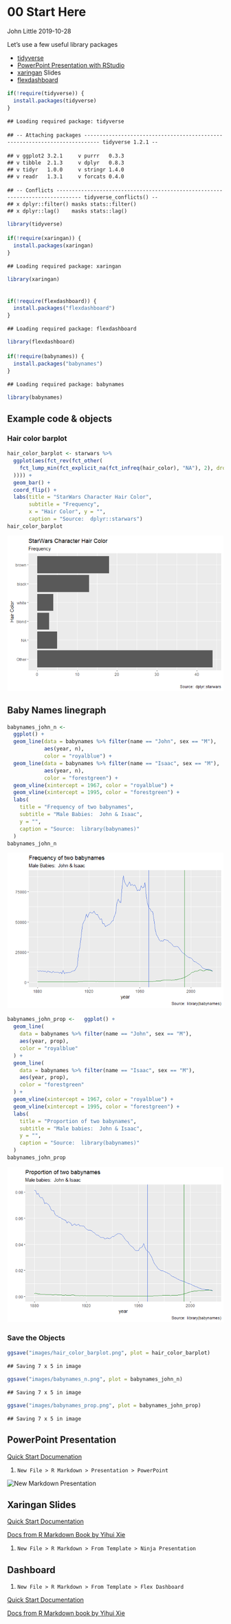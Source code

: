 00 Start Here
================
John Little
2019-10-28

Let’s use a few useful library packages

  - [tidyverse](https://www.tidyverse.org/)
  - [PowerPoint Presentation with
    RStudio](https://support.rstudio.com/hc/en-us/articles/360004672913-Rendering-PowerPoint-Presentations-with-RStudio)
  - [xaringan](https://github.com/yihui/xaringan) Slides
  - [flexdashboard](https://rmarkdown.rstudio.com/flexdashboard/)

<!-- end list -->

``` r
if(!require(tidyverse)) {
  install.packages(tidyverse)
}
```

    ## Loading required package: tidyverse

    ## -- Attaching packages --------------------------------------------------------------------------- tidyverse 1.2.1 --

    ## v ggplot2 3.2.1     v purrr   0.3.3
    ## v tibble  2.1.3     v dplyr   0.8.3
    ## v tidyr   1.0.0     v stringr 1.4.0
    ## v readr   1.3.1     v forcats 0.4.0

    ## -- Conflicts ------------------------------------------------------------------------------ tidyverse_conflicts() --
    ## x dplyr::filter() masks stats::filter()
    ## x dplyr::lag()    masks stats::lag()

``` r
library(tidyverse)

if(!require(xaringan)) {
  install.packages(xaringan)
}
```

    ## Loading required package: xaringan

``` r
library(xaringan)


if(!require(flexdashboard)) {
  install.packages("flexdashboard")
}
```

    ## Loading required package: flexdashboard

``` r
library(flexdashboard)

if(!require(babynames)) {
  install.packages("babynames")
}
```

    ## Loading required package: babynames

``` r
library(babynames)
```

## Example code & objects

### Hair color barplot

``` r
hair_color_barplot <- starwars %>%
  ggplot(aes(fct_rev(fct_other(
    fct_lump_min(fct_explicit_na(fct_infreq(hair_color), "NA"), 2), drop = "none"
  )))) +
  geom_bar() +
  coord_flip() +
  labs(title = "StarWars Character Hair Color",
       subtitle = "Frequency",
       x = "Hair Color", y = "",
       caption = "Source:  dplyr::starwars")
hair_color_barplot
```

![](00_start_code_files/figure-gfm/unnamed-chunk-2-1.png)<!-- -->

## Baby Names linegraph

``` r
babynames_john_n <-
  ggplot() +
  geom_line(data = babynames %>% filter(name == "John", sex == "M"),
            aes(year, n),
            color = "royalblue") +
  geom_line(data = babynames %>% filter(name == "Isaac", sex == "M"),
            aes(year, n),
            color = "forestgreen") +
  geom_vline(xintercept = 1967, color = "royalblue") +
  geom_vline(xintercept = 1995, color = "forestgreen") +
  labs(
    title = "Frequency of two babynames",
    subtitle = "Male Babies:  John & Isaac",
    y = "",
    caption = "Source:  library(babynames)"
  )
babynames_john_n
```

![](00_start_code_files/figure-gfm/unnamed-chunk-3-1.png)<!-- -->

``` r
babynames_john_prop <-   ggplot() +
  geom_line(
    data = babynames %>% filter(name == "John", sex == "M"),
    aes(year, prop),
    color = "royalblue"
  ) +
  geom_line(
    data = babynames %>% filter(name == "Isaac", sex == "M"),
    aes(year, prop),
    color = "forestgreen"
  ) +
  geom_vline(xintercept = 1967, color = "royalblue") +
  geom_vline(xintercept = 1995, color = "forestgreen") +
  labs(
    title = "Proportion of two babynames",
    subtitle = "Male babies:  John & Isaac",
    y = "",
    caption = "Source:  library(babynames)"
  )
babynames_john_prop
```

![](00_start_code_files/figure-gfm/unnamed-chunk-4-1.png)<!-- -->

### Save the Objects

``` r
ggsave("images/hair_color_barplot.png", plot = hair_color_barplot)
```

    ## Saving 7 x 5 in image

``` r
ggsave("images/babynames_n.png", plot = babynames_john_n)
```

    ## Saving 7 x 5 in image

``` r
ggsave("images/babynames_prop.png", plot = babynames_john_prop)
```

    ## Saving 7 x 5 in image

## PowerPoint Presentation

[Quick Start
Documenation](https://support.rstudio.com/hc/en-us/articles/360004672913-Rendering-PowerPoint-Presentations-with-RStudio)

1.  `New File > R Markdown > Presentation > PowerPoint`

![](https://support.rstudio.com/hc/article_attachments/360029572014/blobid6.png
"New Markdown Presentation")

## Xaringan Slides

[Quick Start Documentation](https://slides.yihui.name/xaringan/)

[Docs from R Markdown Book by Yihui
Xie](https://bookdown.org/yihui/rmarkdown/xaringan.html)

1.  `New File > R Markdown > From Template > Ninja Presentation`

## Dashboard

1.  `New File > R Markdown > From Template > Flex Dashboard`

[Quick Start
Documentation](https://rmarkdown.rstudio.com/flexdashboard/)

[Docs from R Markdown book by Yihui
Xie](https://bookdown.org/yihui/rmarkdown/dashboards.html)
